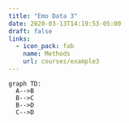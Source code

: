 ```yaml
---
title: "Emo Data 3"
date: 2020-03-13T14:19:53-05:00
draft: false
links:
  - icon_pack: fab
    name: Methods
    url: courses/example3
---
```


```mermaid 
graph TD:
  A-->B
  B-->C
  B-->D
  C-->D
```
